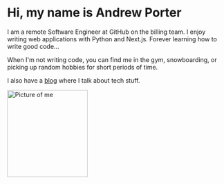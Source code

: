# Hi, my name is Andrew Porter

I am a remote Software Engineer at GitHub on the billing team. I enjoy writing web applications with Python and Next.js. Forever learning how to write good code...

When I'm not writing code, you can find me in the gym, snowboarding, or picking up random hobbies for short periods of time.

I also have a [blog](/blog) where I talk about tech stuff.

<img src="/me_rounded.webp" alt="Picture of me" width="186px" height="202px" />
